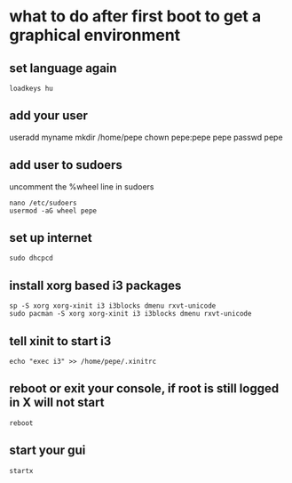 # what to do after first boot to get a graphical environment

## set language again
```
loadkeys hu
```

## add your user
useradd myname
mkdir /home/pepe
chown pepe:pepe pepe
passwd pepe

## add user to sudoers

uncomment the %wheel line in sudoers
```
nano /etc/sudoers
usermod -aG wheel pepe
```

## set up internet
```
sudo dhcpcd
```

## install xorg based i3 packages
```
sp -S xorg xorg-xinit i3 i3blocks dmenu rxvt-unicode
sudo pacman -S xorg xorg-xinit i3 i3blocks dmenu rxvt-unicode
```

## tell xinit to start i3
```
echo "exec i3" >> /home/pepe/.xinitrc
```

## reboot or exit your console, if root is still logged in X will not start
```
reboot
```

## start your gui
```
startx
```
